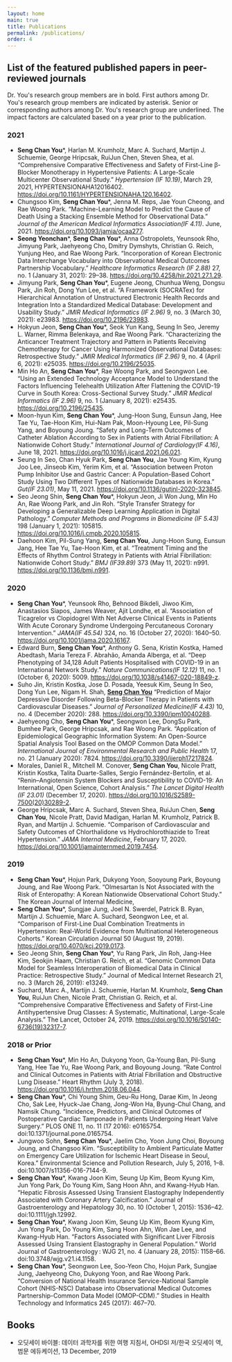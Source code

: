 ```yaml
---
layout: home
main: true
title: Publications
permalink: /publications/
order: 4
---
```


## List of the featured published papers in peer-reviewed journals
Dr. You's research group members are in bold.
First authors among Dr. You's research group members are indicated by asterisk. Senior or corresponding authors among Dr. You's research group are underlined. The impact factors are calculated based on a year prior to the publication.

### 2021
- **Seng Chan You***, Harlan M. Krumholz, Marc A. Suchard, Martijn J. Schuemie, George Hripcsak, RuiJun Chen, Steven Shea, et al. “Comprehensive Comparative Effectiveness and Safety of First-Line β-Blocker Monotherapy in Hypertensive Patients: A Large-Scale Multicenter Observational Study.” *Hypertension (IF 10.19)*, March 29, 2021, HYPERTENSIONAHA12016402. https://doi.org/10.1161/HYPERTENSIONAHA.120.16402.
- Chungsoo Kim, **Seng Chan You***, Jenna M. Reps, Jae Youn Cheong, and Rae Woong Park. “Machine-Learning Model to Predict the Cause of Death Using a Stacking Ensemble Method for Observational Data.” *Journal of the American Medical Informatics Association(IF 4.11)*. June, 2021. https://doi.org/10.1093/jamia/ocaa277.
- **Seong Yeonchan***, **Seng Chan You***, Anna Ostropolets, Yeunsook Rho, Jimyung Park, Jaehyeong Cho, Dmitry Dymshyts, Christian G. Reich, Yunjung Heo, and Rae Woong Park. “Incorporation of Korean Electronic Data Interchange Vocabulary into Observational Medical Outcomes Partnership Vocabulary.” *Healthcare Informatics Research (IF 2.88)* 27, no. 1 (January 31, 2021): 29–38. https://doi.org/10.4258/hir.2021.27.1.29.
- Jimyung Park, **Seng Chan You***, Eugene Jeong, Chunhua Weng, Dongsu Park, Jin Roh, Dong Yun Lee, et al. “A Framework (SOCRATex) for Hierarchical Annotation of Unstructured Electronic Health Records and Integration Into a Standardized Medical Database: Development and Usability Study.” *JMIR Medical Informatics (IF 2.96)* 9, no. 3 (March 30, 2021): e23983. https://doi.org/10.2196/23983.
-	Hokyun Jeon, **Seng Chan You***, Seok Yun Kang, Seung In Seo, Jeremy L. Warner, Rimma Belenkaya, and Rae Woong Park. “Characterizing the Anticancer Treatment Trajectory and Pattern in Patients Receiving Chemotherapy for Cancer Using Harmonized Observational Databases: Retrospective Study.” *JMIR Medical Informatics (IF 2.96)* 9, no. 4 (April 6, 2021): e25035. https://doi.org/10.2196/25035.
-	Min Ho An, **Seng Chan You***, Rae Woong Park, and Seongwon Lee. “Using an Extended Technology Acceptance Model to Understand the Factors Influencing Telehealth Utilization After Flattening the COVID-19 Curve in South Korea: Cross-Sectional Survey Study.” *JMIR Medical Informatics (IF 2.96)* 9, no. 1 (January 8, 2021): e25435. https://doi.org/10.2196/25435.
- Moon-hyun Kim, **Seng Chan You***, Jung-Hoon Sung, Eunsun Jang, Hee Tae Yu, Tae-Hoon Kim, Hui-Nam Pak, Moon-Hyoung Lee, Pil-Sung Yang, and Boyoung Joung. “Safety and Long-Term Outcomes of Catheter Ablation According to Sex in Patients with Atrial Fibrillation: A Nationwide Cohort Study.” *International Journal of Cardiology(IF 4.16)*, June 18, 2021. https://doi.org/10.1016/j.ijcard.2021.06.021.
- Seung In Seo, Chan Hyuk Park, **Seng Chan You**, Jae Young Kim, Kyung Joo Lee, Jinseob Kim, Yerim Kim, et al. “Association between Proton Pump Inhibitor Use and Gastric Cancer: A Population-Based Cohort Study Using Two Different Types of Nationwide Databases in Korea.” *Gut(IF 23.01)*, May 11, 2021. https://doi.org/10.1136/gutjnl-2020-323845.
- Seo Jeong Shin, **Seng Chan You***, Hokyun Jeon, Ji Won Jung, Min Ho An, Rae Woong Park, and Jin Roh. “Style Transfer Strategy for Developing a Generalizable Deep Learning Application in Digital Pathology.” *Computer Methods and Programs in Biomedicine (IF 5.43)* 198 (January 1, 2021): 105815. https://doi.org/10.1016/j.cmpb.2020.105815.
- Daehoon Kim, Pil-Sung Yang, **Seng Chan You**, Jung-Hoon Sung, Eunsun Jang, Hee Tae Yu, Tae-Hoon Kim, et al. “Treatment Timing and the Effects of Rhythm Control Strategy in Patients with Atrial Fibrillation: Nationwide Cohort Study.” *BMJ (IF39.89)* 373 (May 11, 2021): n991. https://doi.org/10.1136/bmj.n991.

### 2020
- **Seng Chan You***, Yeunsook Rho, Behnood Bikdeli, Jiwoo Kim, Anastasios Siapos, James Weaver, Ajit Londhe, et al. “Association of Ticagrelor vs Clopidogrel With Net Adverse Clinical Events in Patients With Acute Coronary Syndrome Undergoing Percutaneous Coronary Intervention.” *JAMA(IF 45.54)* 324, no. 16 (October 27, 2020): 1640–50. https://doi.org/10.1001/jama.2020.16167.
- Edward Burn, **Seng Chan You***, Anthony G. Sena, Kristin Kostka, Hamed Abedtash, Maria Tereza F. Abrahão, Amanda Alberga, et al. “Deep Phenotyping of 34,128 Adult Patients Hospitalised with COVID-19 in an International Network Study.” *Nature Communications(IF 12.12)* 11, no. 1 (October 6, 2020): 5009. https://doi.org/10.1038/s41467-020-18849-z.
- Suho Jin, Kristin Kostka, Jose D. Posada, Yeesuk Kim, Seung In Seo, Dong Yun Lee, Nigam H. Shah, <u>**Seng Chan You**</u> “Prediction of Major Depressive Disorder Following Beta-Blocker Therapy in Patients with Cardiovascular Diseases.” *Journal of Personalized Medicine(IF 4.43)* 10, no. 4 (December 2020): 288. https://doi.org/10.3390/jpm10040288.
- Jaehyeong Cho, **Seng Chan You***, Seongwon Lee, DongSu Park, Bumhee Park, George Hripcsak, and Rae Woong Park. “Application of Epidemiological Geographic Information System: An Open-Source Spatial Analysis Tool Based on the OMOP Common Data Model.” *International Journal of Environmental Research and Public Health* 17, no. 21 (January 2020): 7824. https://doi.org/10.3390/ijerph17217824.
- Morales, Daniel R., Mitchell M. Conover, **Seng Chan You**, Nicole Pratt, Kristin Kostka, Talita Duarte-Salles, Sergio Fernández-Bertolín, et al. “Renin–Angiotensin System Blockers and Susceptibility to COVID-19: An International, Open Science, Cohort Analysis.” *The Lancet Digital Health (IF 23.01)* (December 17, 2020). https://doi.org/10.1016/S2589-7500(20)30289-2.
- George Hripcsak, Marc A. Suchard, Steven Shea, RuiJun Chen, **Seng Chan You**, Nicole Pratt, David Madigan, Harlan M.
Krumholz, Patrick B. Ryan, and Martijn J. Schuemie. “Comparison of Cardiovascular and Safety Outcomes of Chlorthalidone vs Hydrochlorothiazide to Treat Hypertension.” *JAMA Internal Medicine*, February 17, 2020. https://doi.org/10.1001/jamainternmed.2019.7454.

### 2019
-	**Seng Chan You***, Hojun Park, Dukyong Yoon, Sooyoung Park, Boyoung Joung, and Rae Woong Park. “Olmesartan Is Not Associated with the Risk of Enteropathy: A Korean Nationwide Observational Cohort Study.” The Korean Journal of Internal Medicine,
-	**Seng Chan You***, Sungjae Jung, Joel N. Swerdel, Patrick B. Ryan, Martijn J. Schuemie, Marc A. Suchard, Seongwon Lee, et al. “Comparison of First-Line Dual Combination Treatments in Hypertension: Real-World Evidence from Multinational Heterogeneous Cohorts.” Korean Circulation Journal 50 (August 19, 2019). https://doi.org/10.4070/kcj.2019.0173.
-	Seo Jeong Shin, **Seng Chan You***, Yu Rang Park, Jin Roh, Jang-Hee Kim, Seokjin Haam, Christian G. Reich, et al. “Genomic Common Data Model for Seamless Interoperation of Biomedical Data in Clinical Practice: Retrospective Study.” Journal of Medical Internet Research 21, no. 3 (March 26, 2019): e13249.
- Suchard, Marc A., Martijn J. Schuemie, Harlan M. Krumholz, **Seng Chan You**, RuiJun Chen, Nicole Pratt, Christian G. Reich, et al. “Comprehensive Comparative Effectiveness and Safety of First-Line Antihypertensive Drug Classes: A Systematic, Multinational, Large-Scale Analysis.” The Lancet, October 24, 2019. https://doi.org/10.1016/S0140-6736(19)32317-7.

### 2018 or Prior
-	**Seng Chan You***, Min Ho An, Dukyong Yoon, Ga-Young Ban, Pil-Sung Yang, Hee Tae Yu, Rae Woong Park, and Boyoung Joung. “Rate Control and Clinical Outcomes in Patients with Atrial Fibrillation and Obstructive Lung Disease.” Heart Rhythm (July 3, 2018). https://doi.org/10.1016/j.hrthm.2018.06.044.
-	**Seng Chan You***, Chi Young Shim, Geu-Ru Hong, Darae Kim, In Jeong Cho, Sak Lee, Hyuck-Jae Chang, Jong-Won Ha, Byung-Chul Chang, and Namsik Chung. “Incidence, Predictors, and Clinical Outcomes of Postoperative Cardiac Tamponade in Patients Undergoing Heart Valve Surgery.” PLOS ONE 11, no. 11 (17 2016): e0165754. doi:10.1371/journal.pone.0165754.
-	Jungwoo Sohn, **Seng Chan You***, Jaelim Cho, Yoon Jung Choi, Boyoung Joung, and Changsoo Kim. “Susceptibility to Ambient Particulate Matter on Emergency Care Utilization for Ischemic Heart Disease in Seoul, Korea.” Environmental Science and Pollution Research, July 5, 2016, 1–8. doi:10.1007/s11356-016-7144-9.
-	**Seng Chan You***, Kwang Joon Kim, Seung Up Kim, Beom Kyung Kim, Jun Yong Park, Do Young Kim, Sang Hoon Ahn, and Kwang-Hyub Han. “Hepatic Fibrosis Assessed Using Transient Elastography Independently Associated with Coronary Artery Calcification.” Journal of Gastroenterology and Hepatology 30, no. 10 (October 1, 2015): 1536–42. doi:10.1111/jgh.12992.
-	**Seng Chan You***, Kwang Joon Kim, Seung Up Kim, Beom Kyung Kim, Jun Yong Park, Do Young Kim, Sang Hoon Ahn, Won Jae Lee, and Kwang-Hyub Han. “Factors Associated with Significant Liver Fibrosis Assessed Using Transient Elastography in General Population.” World Journal of Gastroenterology : WJG 21, no. 4 (January 28, 2015): 1158–66. doi:10.3748/wjg.v21.i4.1158.
- **Seng Chan You***, Seongwon Lee, Soo-Yeon Cho, Hojun Park, Sungjae Jung, Jaehyeong Cho, Dukyong Yoon, and Rae Woong Park. “Conversion of National Health Insurance Service-National Sample Cohort (NHIS-NSC) Database into Observational Medical Outcomes Partnership-Common Data Model (OMOP-CDM).” Studies in Health Technology and Informatics 245 (2017): 467–70.

## Books

- 오딧세이 바이블: 데이터 과학자를 위한 여행 지침서, OHDSI 저/한국 오딧세이 역, 범문 에듀케이션, 13 December, 2019
